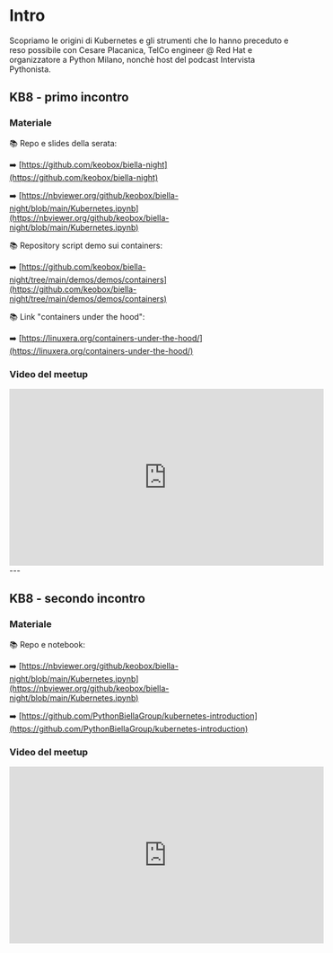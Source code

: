 # Intro

Scopriamo le origini di Kubernetes e gli strumenti che lo hanno preceduto e reso possibile con Cesare Placanica, TelCo engineer @ Red Hat e organizzatore a Python Milano, nonchè host del podcast Intervista Pythonista.

## KB8 - primo incontro

### Materiale
📚 Repo e slides della serata:

➡️ [https://github.com/keobox/biella-night](https://github.com/keobox/biella-night)

➡️ [https://nbviewer.org/github/keobox/biella-night/blob/main/Kubernetes.ipynb](https://nbviewer.org/github/keobox/biella-night/blob/main/Kubernetes.ipynb)

📚 Repository script demo sui containers:

➡️ [https://github.com/keobox/biella-night/tree/main/demos/demos/containers](https://github.com/keobox/biella-night/tree/main/demos/demos/containers)

📚 Link "containers under the hood":

➡️ [https://linuxera.org/containers-under-the-hood/](https://linuxera.org/containers-under-the-hood/)


### Video del meetup
<iframe width="560" height="315" src="https://www.youtube.com/embed/nMhOYZqJBm0" title="YouTube video player" frameborder="0" allow="accelerometer; autoplay; clipboard-write; encrypted-media; gyroscope; picture-in-picture; web-share" allowfullscreen></iframe>
--- 

## KB8 - secondo incontro

### Materiale
📚 Repo e notebook:

➡️ [https://nbviewer.org/github/keobox/biella-night/blob/main/Kubernetes.ipynb](https://nbviewer.org/github/keobox/biella-night/blob/main/Kubernetes.ipynb)

➡️ [https://github.com/PythonBiellaGroup/kubernetes-introduction](https://github.com/PythonBiellaGroup/kubernetes-introduction)


### Video del meetup
<iframe width="560" height="315" src="https://www.youtube.com/embed/xWINxFMU2Ew" title="YouTube video player" frameborder="0" allow="accelerometer; autoplay; clipboard-write; encrypted-media; gyroscope; picture-in-picture; web-share" allowfullscreen></iframe>
